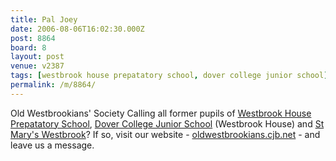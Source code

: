 ```yaml
---
title: Pal Joey
date: 2006-08-06T16:02:30.000Z
post: 8864
board: 8
layout: post
venue: v2387
tags: [westbrook house prepatatory school, dover college junior school]
permalink: /m/8864/
---
```

Old Westbrookians' Society
Calling all former pupils of <a href="/wiki/westbrook+house+prepatatory+school">Westbrook House Prepatatory School</a>, <a href="/wiki/dover+college+junior+school">Dover College Junior School</a> (Westbrook House) and <a href="/wiki/st+mary+s+westbrook">St Mary's Westbrook</a>? If so, visit our website - <a href="http://www.oldwestbrookians.cjb.net">oldwestbrookians.cjb.net</a> - and leave us a message.
